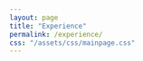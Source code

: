 ```yaml
---
layout: page
title: "Experience"
permalink: /experience/
css: "/assets/css/mainpage.css"
---
```


<div class="spacer"></div>

<!-- Step 1 -->
<div class="experience-step" data-observe>
  <div class="container">
    <div class="circle">
      <span class="bold-text">University of Tokyo</span><br>  JSPS Research Fellow (DC1)<br>  (Apr 2016 - Mar 2019)
    </div>
    <div class="arrow-wrapper">
      <img src="/qanat_website/assets/img/custom-arrow.png" alt="arrow" class="arrow-below">
    </div>
    <ul class="custom-bullets">
      <li>Aug 2017, Aug 2018, Visitor at Perimeter Institute (Canada)</li>
      <li>Sep 2018 - Oct 2018, Visitor at Cornell University (USA)</li>
    </ul>
  </div>
</div>

<!-- Step 2 -->
<div class="experience-step" data-observe>
  <div class="container">
    <div style="display: flex; justify-content: center; align-items: center; gap: 30px;">
      <div class="circle">
        <span class="bold-text">RIKEN iTHEMS</span><br>Special Postdoctoral Researcher＜br＞ (Apr 2019 - Mar 2022)
      </div>
      <div class="circle small">
        <span class="bold-text">Cornell University (USA)</span><br>Postdoctoral Researcher＜br＞ (Sep 2019 - Aug 2020)
      </div>
    </div>
    <div class="arrow-wrapper">
      <img src="/qanat_website/assets/img/custom-arrow2.png" alt="arrow" class="arrow-below">
    </div>
  </div>
</div>

<!-- Step 3 -->
<div class="experience-step" data-observe>
  <div class="container">
    <div style="display: flex; justify-content: center; align-items: center; gap: 30px;">
      <div class="circle">
        <span class="bold-text">YITP, Kyoto University</span><br>Research Assistant Professor ＜br＞(Apr 2022 - Mar 2025)
      </div>
      <div class="circle">
        <span class="bold-text">Princeton University (USA)</span><br>Postdoctoral Researcher ＜br＞ (Sep 2022 - Mar 2025)
      </div>
    </div>
    <div class="arrow-wrapper">
      <img src="/qanat_website/assets/img/custom-arrow.png" alt="arrow" class="arrow-below">
    </div>
    <ul class="custom-bullets">
      <li><span class="bold-text">Apr 2022 - Mar 2025</span></li>
      <li>JSPS Research Fellow (PD) (Apr 2022 - Sep 2022)</li>
      <li>JSPS Research Fellow (CPD) (Oct 2022 - Mar 2025)</li>
    </ul>
  </div>
</div>

<!-- Step 4 -->
<div class="experience-step" data-observe>
  <div class="container">
    <div class="circle large dark-green">
      <span class="bold-text">University of Osaka</span><br>Assistant Professor (tenured)＜br＞ (Apr 2025 - present)
    </div>
    <div class="arrow-wrapper">
      <img src="/qanat_website/assets/img/custom-arrow.png" alt="arrow" class="arrow-below">
    </div>
    <ul class="custom-bullets">
      <li>—</li>
    </ul>
  </div>
</div>

<style>
.experience-step {
  opacity: 0;
  transform: translateY(30px);
  transition: opacity 0.8s ease-out, transform 0.8s ease-out;
  margin-bottom: 100px;
}
.experience-step.visible {
  opacity: 1;
  transform: translateY(0);
}
.circle {
  width: 240px;
  height: 240px;
  border-radius: 50%;
  background-color: #a8d5ba;
  color: white;
  display: flex;
  justify-content: center;
  align-items: center;
  padding: 20px;
  text-align: center;
  position: relative;
  overflow: hidden;
  flex-direction: column;
  font-size: 0.9rem;
  line-height: 1.3;
  word-break: break-word;
}
.circle.large {
  width: 360px;
  height: 360px;
}
.circle.dark-green {
  background-color: #4b8b58;
}
.circle.small {
  width: 192px;
  height: 192px;
}
.circle.medium {
  width: 288px;
  height: 288px;
}
.arrow-wrapper {
  width: 100%;
  text-align: center;
  margin-top: 20px;
  margin-bottom: 20px;
}
.arrow-below {
  width: 60px;
  height: auto;
  display: block;
  margin: 0 auto;
}
.custom-bullets {
  list-style: none;
  padding: 0;
  margin: 50px auto 40px auto;
  max-width: 600px;
  text-align: left;
}
</style>

<script>
document.addEventListener("DOMContentLoaded", function () {
  const steps = document.querySelectorAll('[data-observe]');
  let delay = 0;

  const observer = new IntersectionObserver((entries, observer) => {
    entries
      .filter(entry => entry.isIntersecting)
      .sort((a, b) => a.target.offsetTop - b.target.offsetTop)
      .forEach((entry, index) => {
        setTimeout(() => {
          entry.target.classList.add("visible");
        }, delay);
        delay += 300;
        observer.unobserve(entry.target);
      });
  }, {
    threshold: 0.1
  });

  steps.forEach(step => observer.observe(step));
});
</script>
